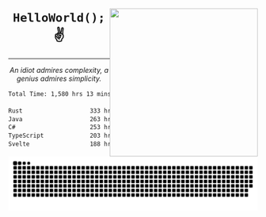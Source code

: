 <div text-align="center">
    <img src="https://i.imgur.com/h1q15Kt.gife" align="right" width="299" height="299">
    <h1 align="center"><code>HelloWorld();</code> ✌️</h1>
    <hr>
    <p align="center"><i>An idiot admires complexity, a genius admires simplicity.</i></p>
</div>

<!--START_SECTION:waka-->

```txt
Total Time: 1,580 hrs 13 mins

Rust                   333 hrs 34 mins █████░░░░░░░░░░░░░░░░░░░░   19.81 %
Java                   263 hrs 16 mins ████░░░░░░░░░░░░░░░░░░░░░   15.63 %
C#                     253 hrs 6 mins  ███▓░░░░░░░░░░░░░░░░░░░░░   15.03 %
TypeScript             203 hrs 29 mins ███░░░░░░░░░░░░░░░░░░░░░░   12.08 %
Svelte                 188 hrs 10 mins ██▓░░░░░░░░░░░░░░░░░░░░░░   11.17 %
```

<!--END_SECTION:waka-->

<picture>
  <source media="(prefers-color-scheme: dark)" srcset="https://raw.githubusercontent.com/Somfic/Somfic/main/github-contribution-grid-snake-dark.svg">
  <source media="(prefers-color-scheme: light)" srcset="https://raw.githubusercontent.com/Somfic/Somfic/main/github-contribution-grid-snake.svg">
  <img alt="github contribution grid snake animation" src="https://raw.githubusercontent.com/Somfic/Somfic/main/github-contribution-grid-snake.svg">
</picture>
